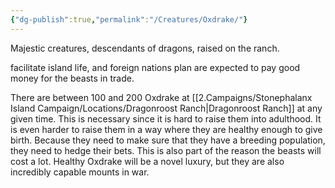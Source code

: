 ```yaml
---
{"dg-publish":true,"permalink":"/Creatures/Oxdrake/"}
---
```


Majestic creatures, descendants of dragons, raised on the ranch.

facilitate island life, and foreign nations plan are expected to pay good money for the beasts in trade.

There are between 100 and 200 Oxdrake at [[2.Campaigns/Stonephalanx Island Campaign/Locations/Dragonroost Ranch\|Dragonroost Ranch]] at any given time. This is necessary since it is hard to raise them into adulthood. It is even harder to raise them in a way where they are healthy enough to give birth. Because they need to make sure that they have a breeding population, they need to hedge their bets. This is also part of the reason the beasts will cost a lot. Healthy Oxdrake will be a novel luxury, but they are also incredibly capable mounts in war.